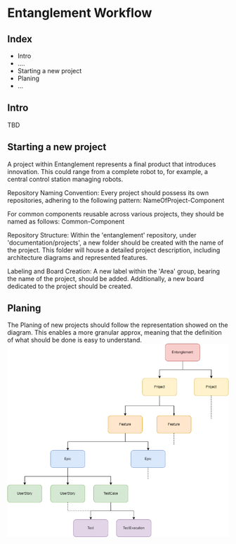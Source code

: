 # Entanglement Workflow

## Index
- Intro
- ....
- Starting a new project
- Planing
- ...

## Intro
TBD

## Starting a new project
A project within Entanglement represents a final product that introduces innovation. This could range from a complete robot to, for example, a central control station managing robots.

Repository Naming Convention:
Every project should possess its own repositories, adhering to the following pattern:
NameOfProject-Component

For common components reusable across various projects, they should be named as follows:
Common-Component

Repository Structure:
Within the 'entanglement' repository, under 'documentation/projects', a new folder should be created with the name of the project. This folder will house a detailed project description, including architecture diagrams and represented features.

Labeling and Board Creation:
A new label within the 'Area' group, bearing the name of the project, should be added. Additionally, a new board dedicated to the project should be created.

## Planing

The Planing of new projects should follow the representation showed on the diagram.
This enables a more granular approx, meaning that the definition of what should be done is easy to understand.
![Planing](/Documentation/WorkFlow/images/entanglement.png)
